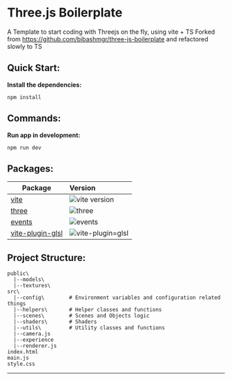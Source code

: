 # Three.js Boilerplate

A Template to start coding with Threejs on the fly, using vite + TS
Forked from https://github.com/bibashmgr/three-js-boilerplate and refactored slowly to TS

## Quick Start:

**Install the dependencies:**

```
npm install
```

## Commands:

**Run app in development:**

```
npm run dev
```

## Packages:

| Package                                       | Version                                                                      |
| --------------------------------------------- | :--------------------------------------------------------------------------- |
| [vite](packages/vite)                         | ![vite version](https://img.shields.io/npm/v/vite.svg?label=%20)             |
| [three](packages/three)                       | ![three](https://img.shields.io/npm/v/three?label=%20)                       |
| [events](packages/events)                     | ![events](https://img.shields.io/npm/v/events?label=%20)                     |
| [vite-plugin-glsl](packages/vite-glsl-plugin) | ![vite-plugin=glsl](https://img.shields.io/npm/v/vite-plugin-glsl?label=%20) |

## Project Structure:

```
public\
  |--models\
  |--textures\
src\
  |--config\        # Environment variables and configuration related things
  |--helpers\       # Helper classes and functions
  |--scenes\        # Scenes and Objects logic
  |--shaders\       # Shaders
  |--utils\         # Utility classes and functions
  |--camera.js
  |--experience
  |--renderer.js
index.html
main.js
style.css
```

---
